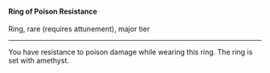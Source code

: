 #### Ring of Poison Resistance

Ring, rare (requires attunement), major tier

---

You have resistance to poison damage while wearing this ring. The ring is set with amethyst.